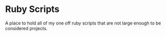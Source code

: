 # Ruby Scripts
A place to hold all of my one off ruby scripts that are not large enough to be considered projects.
